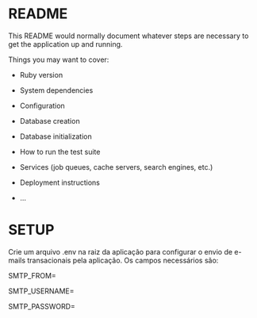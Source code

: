 # README

This README would normally document whatever steps are necessary to get the
application up and running.

Things you may want to cover:

* Ruby version

* System dependencies

* Configuration

* Database creation

* Database initialization

* How to run the test suite

* Services (job queues, cache servers, search engines, etc.)

* Deployment instructions

* ...


# SETUP

Crie um arquivo .env na raiz da aplicação para configurar o envio de e-mails transacionais pela aplicação. Os campos necessários são:

SMTP_FROM=

SMTP_USERNAME=

SMTP_PASSWORD=
